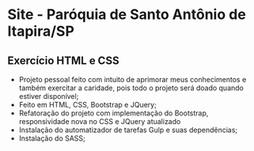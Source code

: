 # Site - Paróquia de Santo Antônio de Itapira/SP
## Exercício HTML e CSS
- Projeto pessoal feito com intuito de aprimorar meus conhecimentos e também exercitar a caridade, pois todo o projeto será doado quando estiver disponível;
- Feito em HTML, CSS, Bootstrap e JQuery;
- Refatoração do projeto com implementação do Bootstrap, responsividade nova no CSS e JQuery atualizado
- Instalação do automatizador de tarefas Gulp e suas dependências;
- Instalação do SASS;

